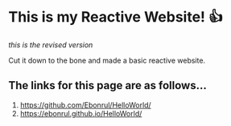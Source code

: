 # This is my Reactive Website! :+1:
_this is the revised version_

Cut it down to the bone and made a basic reactive website.

## The links for this page are as follows...
1. https://github.com/Ebonrul/HelloWorld/
2. https://ebonrul.github.io/HelloWorld/


